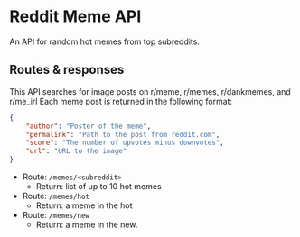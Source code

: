# Reddit Meme API

An API for random hot memes from top subreddits.

## Routes & responses

This API searches for image posts on r/meme, r/memes, r/dankmemes, and r/me\_irl
Each meme post is returned in the following format:


```json
{
    "author": "Poster of the meme",
    "permalink": "Path to the post from reddit.com",
    "score": "The number of upvotes minus downvotes",
    "url": "URL to the image"
}

```

- Route: `/memes/<subreddit>`
  - Return: list of up to 10 hot memes
- Route: `/memes/hot`
  - Return: a meme in the hot
- Route: `/memes/new`
  - Return: a meme in the new.


